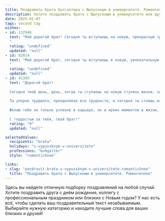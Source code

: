```yaml
---
title: Поздравить брата бухгалтера с Выпускным в университете. Романтичное
description: Хотите поздравить брата с Выпускным в университете или другим праздником? Наш ИИ создаст незабываемое поздравление, а вы обязательно выделитесь среди других.  
date: 2025-01-07
tags: second tag
wishes:
- id: 132946
  text: "Мой дорогой брат! Сегодня ты вступаешь на новую, прекрасную тропу — тропу взрослой жизни, тропу, освещенную светом твоих знаний и талантов.  Выпускной в университете — это не просто конец пути, это начало невероятного путешествия, и я так горжусь, что ты выбрал профессию бухгалтера — профессию точную,  ответственную, но и полную скрытой романтики, ведь ты будешь хранителем важных цифр, историй и успехов.  Пусть твоя жизнь будет наполнена не только точными расчетами, но и яркими, незабываемыми моментами, большим счастьем и  искренней любовью.  С праздником, мой любимый брат!
  "
  rating: "undefined"
  updated: "null"
- id: 82014
  text: "Мой дорогой брат, сегодня ты вступаешь в новую, увлекательную жизнь, полную возможностей! Выпуск из университета - это не просто диплом, это символ твоего труда, таланта и стремления к знаниям. Бухгалтер - профессия ответственная и востребованная, и я уверен, что ты будешь в ней настоящим профессионалом. Пусть твой путь будет ярким, а все твои начинания - успешными! С любовью и гордостью, твой брат.
  "
  rating: "undefined"
  updated: "null"
- id: 41393
  text: "Дорогой брат!
  
  Сегодня твой день, день, когда ты ступаешь на новую ступень жизни, завершая важный этап — выпускной из университета. Поздравляю тебя с этим значимым событием! Теперь ты не просто выпускник, а настоящий Бухгалтер, мастер чисел и финансовых чудес.
  
  Ты упорно трудился, преодолевая все трудности, и сегодня ты стоишь на пороге новых возможностей. Пусть каждый твой шаг вперёд будет уверен и смел, а любые преграды лишь подталкивают к новым достижениям.
  
  Желаю тебе не только успехов в карьере, но и ярких моментов в жизни, которые будут согревать твою душу. Пусть любовь и счастье сопровождают тебя на каждом шагу, а мечты сбываются в самый неожиданный момент.
  
  С гордостью за тебя, твой брат!"
  rating: "0"
  updated: "null"

selectedValues:
  recipients: "brata"
  holidays: "s-vypussknym-v-universitete"
  professions: "buhgalter"
  style: "romantichnoe"

links:
- slug: "pozdravit-brata-s-vypussknym-v-universitete-romantichnoe"
  title: "Поздравить брата с Выпускным в университете. Романтичное"
---
```


Здесь вы найдете отличную подборку поздравлений на любой случай. 
Хотите поздравить друга с днём рождения, коллегу с профессиональным праздником или близких с Новым годом? У нас есть всё, чтобы сделать ваш поздравительный текст незабываемым. Выбирайте нужную категорию и находите лучшие слова для ваших близких и друзей!

